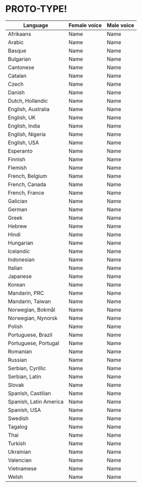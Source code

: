 # PROTO-TYPE!
| Language      | Female voice  | Male voice    |
| ------------- | ------------- | ------------- |
| Afrikaans  | Name  | Name |
| Arabic  | Name  | Name |
| Basque  | Name  | Name |
| Bulgarian  | Name  | Name |
| Cantonese  | Name  | Name |
| Catalan  | Name  | Name |
| Czech  | Name  | Name |
| Danish  | Name  | Name |
| Dutch, Hollandic  | Name  | Name |
| English, Australia  | Name  | Name |
| English, UK  | Name  | Name |
| English, India  | Name  | Name |
| English, Nigeria  | Name  | Name |
| English, USA  | Name  | Name |
| Esperanto  | Name  | Name |
| Finnish  | Name  | Name |
| Flemish  | Name  | Name |
| French, Belgium  | Name  | Name |
| French, Canada  | Name  | Name |
| French, France  | Name  | Name |
| Galician  | Name  | Name |
| German  | Name  | Name |
| Greek  | Name  | Name |
| Hebrew  | Name  | Name |
| Hindi  | Name  | Name |
| Hungarian  | Name  | Name |
| Icelandic  | Name  | Name |
| Indonesian  | Name  | Name |
| Italian  | Name  | Name |
| Japanese  | Name  | Name |
| Korean  | Name  | Name |
| Mandarin, PRC  | Name  | Name |
| Mandarin, Taiwan  | Name  | Name |
| Norwegian, Bokmål  | Name  | Name |
| Norwegian, Nynorsk  | Name  | Name |
| Polish  | Name  | Name |
| Portuguese, Brazil  | Name  | Name |
| Portuguese, Portugal  | Name  | Name |
| Romanian  | Name  | Name |
| Russian  | Name  | Name |
| Serbian, Cyrillic  | Name  | Name |
| Serbian, Latin  | Name  | Name |
| Slovak  | Name  | Name |
| Spanish, Castilian  | Name  | Name |
| Spanish, Latin America  | Name  | Name |
| Spanish, USA  | Name  | Name |
| Swedish  | Name  | Name |
| Tagalog  | Name  | Name |
| Thai  | Name  | Name |
| Turkish  | Name  | Name |
| Ukrainian  | Name  | Name |
| Valencian  | Name  | Name |
| Vietnamese  | Name  | Name |
| Welsh  | Name  | Name |

